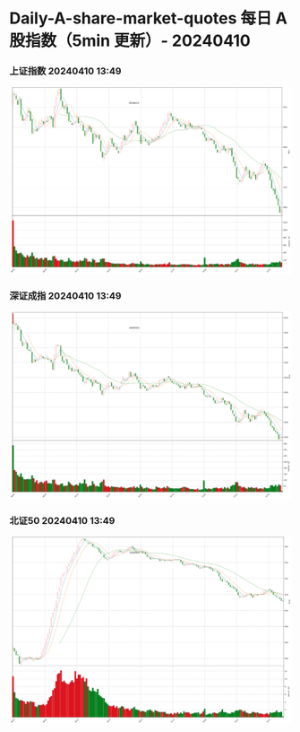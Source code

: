
# Daily-A-share-market-quotes 每日 A 股指数（5min 更新）- 20240410

### 上证指数 20240410 13:49
![](./fig/2024/4/20240410-sh000001.png)

### 深证成指 20240410 13:49
![](./fig/2024/4/20240410-sz399001.png)

### 北证50 20240410 13:49
![](./fig/2024/4/20240410-bj899050.png)
